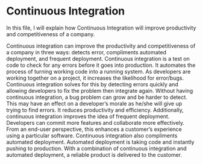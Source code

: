 # Continuous Integration

In this file, I will explain how Continuous Integration will improve productivity and competitiveness of a company.

Continuous integration can improve the productivity and competitiveness of a company in three ways: detects error, compliments automated deployment, and frequent deployment. Continuous integration is a test on code to check for any errors before it goes into production. It automates the process of turning working code into a running system. As developers are working together on a project, it increases the likelihood for error/bugs. Continuous integration solves for this by detecting errors quickly and allowing developers to fix the problem then integrate again. Without having continuous integration, a bug problem can grow and be harder to detect. This may have an effect on a developer’s morale as he/she will give up trying to find errors. It reduces productivity and efficiency. Additionally, continuous integration improves the idea of frequent deployment. Developers can commit more features and collaborate more effectively. From an end-user perspective, this enhances a customer’s experience using a particular software. Continuous integration also compliments automated deployment. Automated deployment is taking code and instantly pushing to production. With a combination of continuous integration and automated deployment, a reliable product is delivered to the customer.
